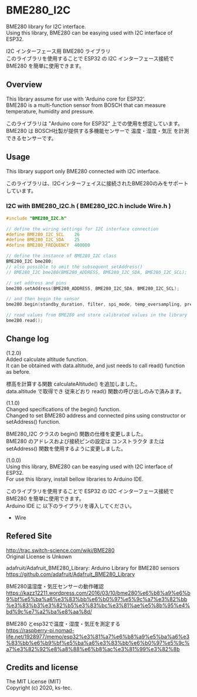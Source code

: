 # BME280_I2C
BME280 library for I2C interface.  
Using this library, BME280 can be easying used with I2C interface of ESP32.  
  
I2C インターフェース用 BME280 ライブラリ  
このライブラリを使用することで ESP32 の I2C インターフェース接続で BME280 を簡単に使用できます。  
  
## Overview
This library assume for use with 'Arduino core for ESP32'.  
BME280 is a multi-function sensor from BOSCH that can measure temperature, humidity and pressure.  
  
このライブラリは "Arduino core for ESP32" 上での使用を想定しています。  
BME280 は BOSCH社製が提供する多機能センサーで 温度・湿度・気圧 を計測できるセンサーです。  
  
## Usage
This library support only BME280 connected with I2C interface.  
  
このライブラリは、I2Cインターフェイスに接続されたBME280のみをサポートしています。  
  
### I2C with BME280_I2C.h ( BME280_I2C.h include Wire.h )
```C++
#include "BME280_I2C.h"

// define the wiring settings for I2C interface connection
#define BME280_I2C_SCL    26
#define BME280_I2C_SDA    25
#define BME280_FREQUENCY  400000

// define the instance of BME280_I2C class
BME280_I2C bme280;
// also possible to omit the subsequent setAddress()
// BME280_I2C bme280(BME280_ADDRESS, BME280_I2C_SDA, BME280_I2C_SCL);

// set address and pins
bme280.setAddress(BME280_ADDRESS, BME280_I2C_SDA, BME280_I2C_SCL);

// and then begin the sensor
bme280.begin(standby_duration, filter, spi_mode, temp_oversampling, pres_oversampling, humi_oversampling, exec_mode);

// read values from BME280 and store calibrated values in the library
bme280.read();
```
  
## Change log
(1.2.0)  
Added calculate altitude function.  
It can be obtained with data.altitude, and just needs to call read() function as before.  
  
標高を計算する関数 calculateAltitude() を追加しました。  
data.altitude で取得でき 従来どおり read() 関数の呼び出しのみで済みます。  
  
(1.1.0)  
Changed specifications of the begin() function.  
Changed to set BME280 address and connected pins using constructor or setAddress() function.  
  
BME280_I2C クラスの begin() 関数の仕様を変更しました。  
BME280 のアドレスおよび接続ピンの設定は コンストラクタ または setAddress() 関数を使用するように変更しました。  
  
(1.0.0)  
Using this library, BME280 can be easying used with I2C interface of ESP32.  
For use this library, install bellow libraries to Arduino IDE.  

このライブラリを使用することで ESP32 の I2C インターフェース接続で BME280 を簡単に使用できます。  
Arduino IDE に 以下のライブラリを導入してください。  
  
- Wire
  
## Refered Site
http://trac.switch-science.com/wiki/BME280  
Original License is Unkown  
  
adafruit/Adafruit_BME280_Library: Arduino Library for BME280 sensors  
https://github.com/adafruit/Adafruit_BME280_Library  
  
BME280温湿度・気圧センサーの動作確認  
https://kazz12211.wordpress.com/2016/03/10/bme280%e6%b8%a9%e6%b9%bf%e5%ba%a6%e3%83%bb%e6%b0%97%e5%9c%a7%e3%82%bb%e3%83%b3%e3%82%b5%e3%83%bc%e3%81%ae%e5%8b%95%e4%bd%9c%e7%a2%ba%e8%aa%8d/  
  
BME280 とesp32で温度・湿度・気圧を測定する  
https://raspberry-pi.nomad-life.net/1928977/memo/esp32%e3%81%a7%e6%b8%a9%e5%ba%a6%e3%83%bb%e6%b9%bf%e5%ba%a6%e3%83%bb%e6%b0%97%e5%9c%a7%e3%82%92%e8%a8%88%e6%b8%ac%e3%81%99%e3%82%8b  
  
## Credits and license
The MIT License (MIT)  
Copyright (c) 2020, ks-tec.
